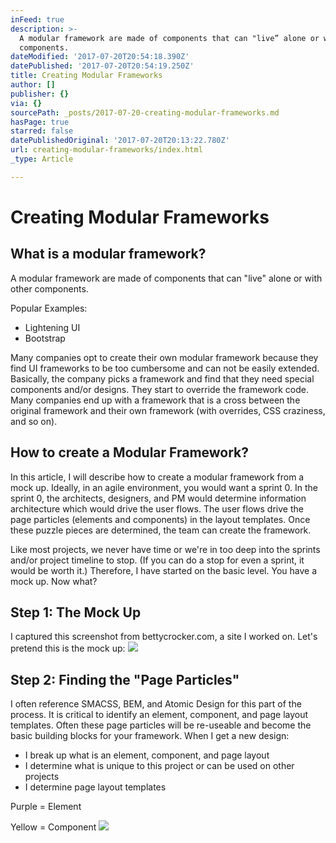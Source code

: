 ```yaml
---
inFeed: true
description: >-
  A modular framework are made of components that can "live” alone or with other
  components.
dateModified: '2017-07-20T20:54:18.390Z'
datePublished: '2017-07-20T20:54:19.250Z'
title: Creating Modular Frameworks
author: []
publisher: {}
via: {}
sourcePath: _posts/2017-07-20-creating-modular-frameworks.md
hasPage: true
starred: false
datePublishedOriginal: '2017-07-20T20:13:22.780Z'
url: creating-modular-frameworks/index.html
_type: Article

---
```

# Creating Modular Frameworks

## What is a modular framework?

A modular framework are made of components that can "live" alone or with other components.

Popular Examples:

* Lightening UI
* Bootstrap

Many companies opt to create their own modular framework because they find UI frameworks to be too cumbersome and can not be easily extended. Basically, the company picks a framework and find that they need special components and/or designs. They start to override the framework code. Many companies end up with a framework that is a cross between the original framework and their own framework (with overrides, CSS craziness, and so on).

## How to create a Modular Framework?

In this article, I will describe how to create a modular framework from a mock up. Ideally, in an agile environment, you would want a sprint 0\. In the sprint 0, the architects, designers, and PM would determine information architecture which would drive the user flows. The user flows drive the page particles (elements and components) in the layout templates. Once these puzzle pieces are determined, the team can create the framework.

Like most projects, we never have time or we're in too deep into the sprints and/or project timeline to stop. (If you can do a stop for even a sprint, it would be worth it.) Therefore, I have started on the basic level. You have a mock up. Now what?

## Step 1: The Mock Up

I captured this screenshot from bettycrocker.com, a site I worked on. Let's pretend this is the mock up:
![](https://the-grid-user-content.s3-us-west-2.amazonaws.com/97b176a9-81ca-4306-8fb5-55a9314ff3fd.png)

## Step 2: Finding the "Page Particles"

I often reference SMACSS, BEM, and Atomic Design for this part of the process. It is critical to identify an element, component, and page layout templates. Often these page particles will be re-useable and become the basic building blocks for your framework. When I get a new design:

* I break up what is an element, component, and page layout
* I determine what is unique to this project or can be used on other projects
* I determine page layout templates

Purple = Element

Yellow = Component
![](https://the-grid-user-content.s3-us-west-2.amazonaws.com/ea276565-5b43-47c7-9e36-f1b9f40c7e1b.png)